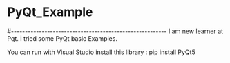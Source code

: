 # PyQt_Example
#--------------------------------------------------------
I am new learner at Pqt. İ tried some PyQt basic Examples. 


You can run with Visual Studio
install this library : pip install PyQt5 
